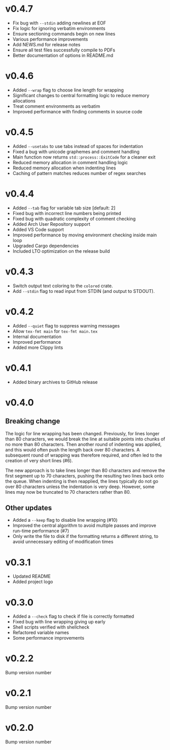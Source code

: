 # v0.4.7

- Fix bug with `--stdin` adding newlines at EOF
- Fix logic for ignoring verbatim environments
- Ensure sectioning commands begin on new lines
- Various performance improvements
- Add NEWS.md for release notes
- Ensure all test files successfully compile to PDFs
- Better documentation of options in README.md

# v0.4.6

- Added ``--wrap`` flag to choose line length for wrapping
- Significant changes to central formatting logic to reduce memory allocations
- Treat comment environments as verbatim
- Improved performance with finding comments in source code

# v0.4.5

- Added `--usetabs` to use tabs instead of spaces for indentation
- Fixed a bug with unicode graphemes and comment handling
- Main function now returns `std::process::ExitCode` for a cleaner exit
- Reduced memory allocation in comment handling logic
- Reduced memory allocation when indenting lines
- Caching of pattern matches reduces number of regex searches

# v0.4.4

- Added `--tab` flag for variable tab size [default: 2]
- Fixed bug with incorrect line numbers being printed
- Fixed bug with quadratic complexity of comment checking
- Added Arch User Repository support
- Added VS Code support
- Improved performance by moving environment checking inside main loop
- Upgraded Cargo dependencies
- Included LTO optimization on the release build

# v0.4.3

- Switch output text coloring to the `colored` crate.
- Add `--stdin` flag to read input from STDIN (and output to STDOUT).

# v0.4.2

- Added `--quiet` flag to suppress warning messages
- Allow `tex-fmt main` for `tex-fmt main.tex`
- Internal documentation
- Improved performance
- Added more Clippy lints

# v0.4.1

- Added binary archives to GitHub release

# v0.4.0

## Breaking change
The logic for line wrapping has been changed. Previously, for lines longer than
80 characters, we would break the line at suitable points into chunks of no
more than 80 characters. Then another round of indenting was applied, and this
would often push the length back over 80 characters. A subsequent round of
wrapping was therefore required, and often led to the creation of very short
lines (#6).

The new approach is to take lines longer than 80 characters and remove the
first segment up to 70 characters, pushing the resulting two lines back onto
the queue. When indenting is then reapplied, the lines typically do not go over
80 characters unless the indentation is very deep. However, some lines may now
be truncated to 70 characters rather than 80.

## Other updates

- Added a `--keep` flag to disable line wrapping (#10)
- Improved the central algorithm to avoid multiple passes and improve run-time
  performance (#7)
- Only write the file to disk if the formatting returns a different string, to
  avoid unnecessary editing of modification times

# v0.3.1

- Updated README
- Added project logo

# v0.3.0

- Added a `--check` flag to check if file is correctly formatted
- Fixed bug with line wrapping giving up early
- Shell scripts verified with shellcheck
- Refactored variable names
- Some performance improvements

# v0.2.2

Bump version number

# v0.2.1

Bump version number

# v0.2.0

Bump version number
